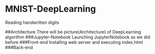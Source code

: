 # MNIST-DeepLearning
Reading handwritten digits

##Architecture
There will be picture(Architecture) of DeepLearning algorithm
###Jupyter-Notebook
Launching JupyterNotebook as we did before
###Front-end
Installing web server and executing index.html
###Back-end
